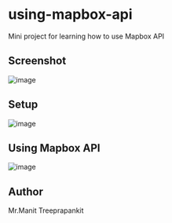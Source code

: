 # using-mapbox-api
Mini project for learning how to use Mapbox API

## Screenshot

![image](https://github.com/user-attachments/assets/396c109d-f0bf-4589-b6c5-bfca993cad52)

## Setup

![image](https://github.com/user-attachments/assets/9f578dc7-a2a2-49a5-b70c-c6b264703e23)

## Using Mapbox API

![image](https://github.com/user-attachments/assets/3b4f930b-6c31-48d4-af35-14581e96ed57)

## Author

Mr.Manit Treeprapankit
